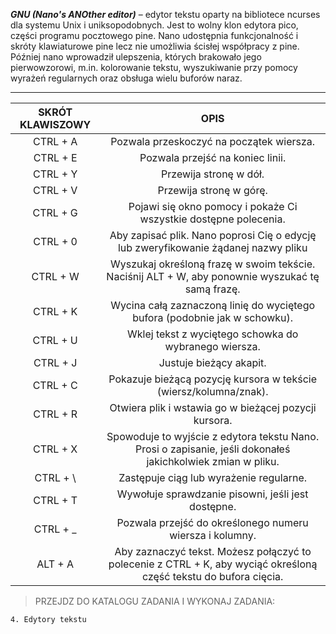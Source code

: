 ***GNU (Nano's ANOther editor)*** – edytor tekstu oparty na bibliotece ncurses dla systemu Unix i uniksopodobnych. Jest to wolny klon edytora pico, części programu pocztowego pine. Nano udostępnia funkcjonalność i skróty klawiaturowe pine lecz nie umożliwia ścisłej współpracy z pine.  
Później nano wprowadził ulepszenia, których brakowało jego pierwowzorowi, m.in. kolorowanie tekstu, wyszukiwanie przy pomocy wyrażeń regularnych oraz obsługa wielu buforów naraz.
___
|     SKRÓT KLAWISZOWY    |                                                              OPIS                                                            |
|:-----------------------:|:----------------------------------------------------------------------------------------------------------------------------:|
|        CTRL   + A       |                                           Pozwala   przeskoczyć na początek wiersza.                                         |
|        CTRL   + E       |                                               Pozwala   przejść na koniec linii.                                             |
|        CTRL   + Y       |                                                    Przewija   stronę w dół.                                                  |
|        CTRL   + V       |                                                   Przewija   stronę w górę.                                                  |
|        CTRL   + G       |                              Pojawi   się okno pomocy i pokaże Ci wszystkie dostępne   polecenia.                            |
|        CTRL   + 0       |                     Aby   zapisać plik. Nano poprosi Cię o edycję lub zweryfikowanie żądanej nazwy   pliku                   |
|        CTRL   + W       |             Wyszukaj   określoną frazę w swoim tekście. Naciśnij ALT   + W, aby ponownie wyszukać tę samą   frazę.           |
|        CTRL   + K       |                          Wycina   całą zaznaczoną linię do wyciętego bufora (podobnie jak w schowku).                        |
|        CTRL   + U       |                                    Wklej   tekst z wyciętego schowka do wybranego wiersza.                                   |
|        CTRL   + J       |                                                   Justuje   bieżący akapit.                                                  |
|        CTRL   + C       |                              Pokazuje   bieżącą pozycję kursora w tekście (wiersz/kolumna/znak).                             |
|        CTRL   + R       |                                    Otwiera   plik i wstawia go w bieżącej pozycji kursora.                                   |
|        CTRL   + X       |        Spowoduje   to wyjście z edytora tekstu Nano. Prosi o zapisanie, jeśli dokonałeś   jakichkolwiek zmian w pliku.       |
|        CTRL   + \       |                                           Zastępuje   ciąg lub wyrażenie regularne.                                          |
|        CTRL   + T       |                                      Wywołuje   sprawdzanie pisowni, jeśli jest dostępne.                                    |
|        CTRL   + _       |                                   Pozwala   przejść do określonego numeru wiersza i kolumny.                                 |
|         ALT   + A       |     Aby   zaznaczyć tekst. Możesz połączyć to polecenie z CTRL + K, aby wyciąć   określoną część tekstu do bufora cięcia.    |


>PRZEJDZ DO KATALOGU ZADANIA I WYKONAJ ZADANIA:

```
4. Edytory tekstu
```